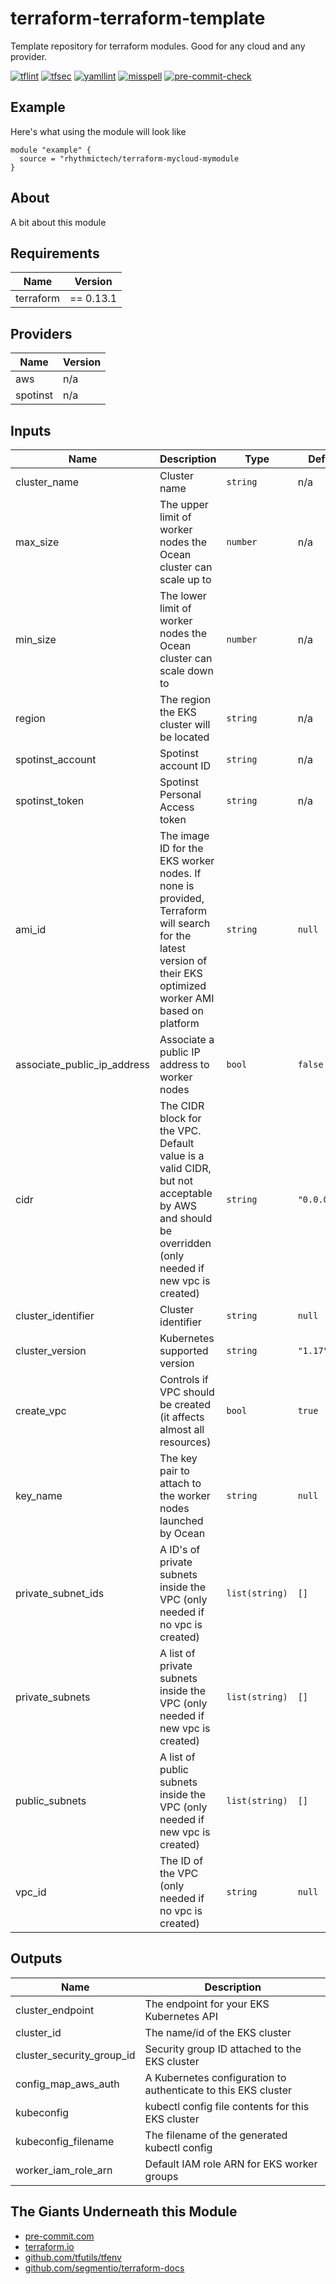 # terraform-terraform-template
Template repository for terraform modules. Good for any cloud and any provider.

[![tflint](https://github.com/rhythmictech/terraform-terraform-template/workflows/tflint/badge.svg?branch=master&event=push)](https://github.com/rhythmictech/terraform-terraform-template/actions?query=workflow%3Atflint+event%3Apush+branch%3Amaster)
[![tfsec](https://github.com/rhythmictech/terraform-terraform-template/workflows/tfsec/badge.svg?branch=master&event=push)](https://github.com/rhythmictech/terraform-terraform-template/actions?query=workflow%3Atfsec+event%3Apush+branch%3Amaster)
[![yamllint](https://github.com/rhythmictech/terraform-terraform-template/workflows/yamllint/badge.svg?branch=master&event=push)](https://github.com/rhythmictech/terraform-terraform-template/actions?query=workflow%3Ayamllint+event%3Apush+branch%3Amaster)
[![misspell](https://github.com/rhythmictech/terraform-terraform-template/workflows/misspell/badge.svg?branch=master&event=push)](https://github.com/rhythmictech/terraform-terraform-template/actions?query=workflow%3Amisspell+event%3Apush+branch%3Amaster)
[![pre-commit-check](https://github.com/rhythmictech/terraform-terraform-template/workflows/pre-commit-check/badge.svg?branch=master&event=push)](https://github.com/rhythmictech/terraform-terraform-template/actions?query=workflow%3Apre-commit-check+event%3Apush+branch%3Amaster)

## Example
Here's what using the module will look like
```hcl
module "example" {
  source = "rhythmictech/terraform-mycloud-mymodule
}
```

## About
A bit about this module

<!-- BEGINNING OF PRE-COMMIT-TERRAFORM DOCS HOOK -->
## Requirements

| Name | Version |
|------|---------|
| terraform | == 0.13.1 |

## Providers

| Name | Version |
|------|---------|
| aws | n/a |
| spotinst | n/a |

## Inputs

| Name | Description | Type | Default | Required |
|------|-------------|------|---------|:--------:|
| cluster\_name | Cluster name | `string` | n/a | yes |
| max\_size | The upper limit of worker nodes the Ocean cluster can scale up to | `number` | n/a | yes |
| min\_size | The lower limit of worker nodes the Ocean cluster can scale down to | `number` | n/a | yes |
| region | The region the EKS cluster will be located | `string` | n/a | yes |
| spotinst\_account | Spotinst account ID | `string` | n/a | yes |
| spotinst\_token | Spotinst Personal Access token | `string` | n/a | yes |
| ami\_id | The image ID for the EKS worker nodes. If none is provided, Terraform will search for the latest version of their EKS optimized worker AMI based on platform | `string` | `null` | no |
| associate\_public\_ip\_address | Associate a public IP address to worker nodes | `bool` | `false` | no |
| cidr | The CIDR block for the VPC. Default value is a valid CIDR, but not acceptable by AWS and should be overridden (only needed if new vpc is created) | `string` | `"0.0.0.0/0"` | no |
| cluster\_identifier | Cluster identifier | `string` | `null` | no |
| cluster\_version | Kubernetes supported version | `string` | `"1.17"` | no |
| create\_vpc | Controls if VPC should be created (it affects almost all resources) | `bool` | `true` | no |
| key\_name | The key pair to attach to the worker nodes launched by Ocean | `string` | `null` | no |
| private\_subnet\_ids | A ID's of private subnets inside the VPC (only needed if no vpc is created) | `list(string)` | `[]` | no |
| private\_subnets | A list of private subnets inside the VPC (only needed if new vpc is created) | `list(string)` | `[]` | no |
| public\_subnets | A list of public subnets inside the VPC (only needed if new vpc is created) | `list(string)` | `[]` | no |
| vpc\_id | The ID of the VPC (only needed if no vpc is created) | `string` | `null` | no |

## Outputs

| Name | Description |
|------|-------------|
| cluster\_endpoint | The endpoint for your EKS Kubernetes API |
| cluster\_id | The name/id of the EKS cluster |
| cluster\_security\_group\_id | Security group ID attached to the EKS cluster |
| config\_map\_aws\_auth | A Kubernetes configuration to authenticate to this EKS cluster |
| kubeconfig | kubectl config file contents for this EKS cluster |
| kubeconfig\_filename | The filename of the generated kubectl config |
| worker\_iam\_role\_arn | Default IAM role ARN for EKS worker groups |

<!-- END OF PRE-COMMIT-TERRAFORM DOCS HOOK -->

## The Giants Underneath this Module
- [pre-commit.com](pre-commit.com)
- [terraform.io](terraform.io)
- [github.com/tfutils/tfenv](github.com/tfutils/tfenv)
- [github.com/segmentio/terraform-docs](github.com/segmentio/terraform-docs)

